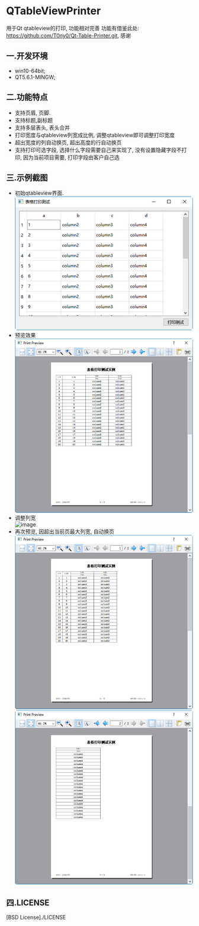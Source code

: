 # QTableViewPrinter
用于Qt qtableview的打印, 功能相对完善 功能有借鉴此处: https://github.com/T0ny0/Qt-Table-Printer.git, 感谢

一.开发环境
---
  * win10-64bit;
  * QT5.6.1-MINGW;
  
二.功能特点
---
  * 支持页眉, 页脚.
  * 支持标题,副标题
  * 支持多层表头, 表头合并
  * 打印宽度与qtableview列宽成比例, 调整qtableview即可调整打印宽度
  * 超出宽度的列自动换页, 超出高度的行自动换页
  * 支持打印可选字段, 选择什么字段需要自己来实现了, 没有设置隐藏字段不打印, 因为当前项目需要, 打印字段由客户自己选
  
三.示例截图
---
  * 初始qtableview界面.<br>
  ![image](./images/1.png)
  * 预览效果<br>
  ![image](./images/2.png)
  * 调整列宽<br>
  ![image](.images/3.png)
  * 再次预览, 因超出当前页最大列宽, 自动换页
  ![image](./images/4.png)
  ![image](./images/5.png)
  
四.LICENSE
---
 [BSD License]./LICENSE
